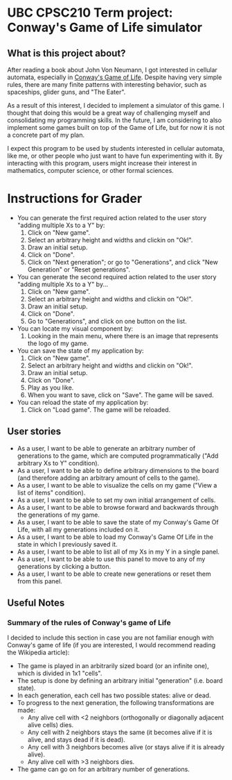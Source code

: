 # UBC CPSC210 Term project: Conway's Game of Life simulator

## What is this project about?
After reading a book about John Von Neumann, I got interested in cellular automata, especially in
[Conway's Game of Life](https://en.wikipedia.org/wiki/Conway%27s_Game_of_Life). Despite having very simple rules, there
are many finite patterns with interesting behavior, such as spaceships, glider guns, and "The Eater".

As a result of this interest, I decided to implement a simulator of this game. I thought that doing this would be a
great way of challenging myself and consolidating my programming skills. In the future, I am considering to also
implement some games built on top of the Game of Life, but for now it is not a concrete part of my plan.

I expect this program to be used by students interested in cellular automata, like me, or other people who just want to
have fun experimenting with it. By interacting with this program, users might increase their interest in mathematics,
computer science, or other formal sciences.

# Instructions for Grader
- You can generate the first required action related to the user story "adding multiple Xs to a Y" by:
  1. Click on "New game".
  2. Select an arbitrary height and widths and clickin on "Ok!".
  3. Draw an initial setup.
  4. Click on "Done".
  5. Click on "Next generation"; or go to "Generations", and click "New Generation" or "Reset generations".
- You can generate the second required action related to the user story "adding multiple Xs to a Y" by...
  1. Click on "New game".
  2. Select an arbitrary height and widths and clickin on "Ok!".
  3. Draw an initial setup.
  4. Click on "Done".
  5. Go to "Generations", and click on one button on the list.
- You can locate my visual component by:
  1. Looking in the main menu, where there is an image that represents the logo of my game.
- You can save the state of my application by:
  1. Click on "New game".
  2. Select an arbitrary height and widths and clickin on "Ok!".
  3. Draw an initial setup.
  4. Click on "Done".
  5. Play as you like.
  6. When you want to save, click on "Save". The game will be saved.
- You can reload the state of my application by:
  1. Click on "Load game". The game will be reloaded.

## User stories
- As a user, I want to be able to generate an arbitrary number of generations to the game, which are computed 
programmatically ("Add arbitrary Xs to Y" condition).
- As a user, I want to be able to define arbitrary dimensions to the board (and therefore adding an 
arbitrary amount of cells to the game).
- As a user, I want to be able to visualize the cells on my game ("View a list of items" condition).
- As a user, I want to be able to set my own initial arrangement of cells.
- As a user, I want to be able to browse forward and backwards through the generations of my game.
- As a user, I want to be able to save the state of my Conway's Game Of Life, with all my generations included on it.
- As a user, I want to be able to load my Conway's Game Of Life in the state in which I previously saved it.
- As a user, I want to be able to list all of my Xs in my Y in a single panel.
- As a user, I want to be able to use this panel to move to any of my generations by clicking a button.
- As a user, I want to be able to create new generations or reset them from this panel. 

## Useful Notes
### Summary of the rules of Conway's game of Life
I decided to include this section in case you are not familiar enough with Conway's game of life (if you are interested,
I would recommend reading the Wikipedia article):
- The game is played in an arbitrarily sized board (or an infinite one), which is divided in 1x1 "cells".
- The setup is done by defining an arbitrary initial "generation" (i.e. board state).
- In each generation, each cell has two possible states: alive or dead.
- To progress to the next generation, the following transformations are made:
  - Any alive cell with <2 neighbors (orthogonally or diagonally adjacent alive cells) dies.
  - Any cell with 2 neighbors stays the same (it becomes alive if it is alive, and stays dead if it is dead).
  - Any cell with 3 neighbors becomes alive (or stays alive if it is already alive).
  - Any alive cell with >3 neighbors dies.
- The game can go on for an arbitrary number of generations.
